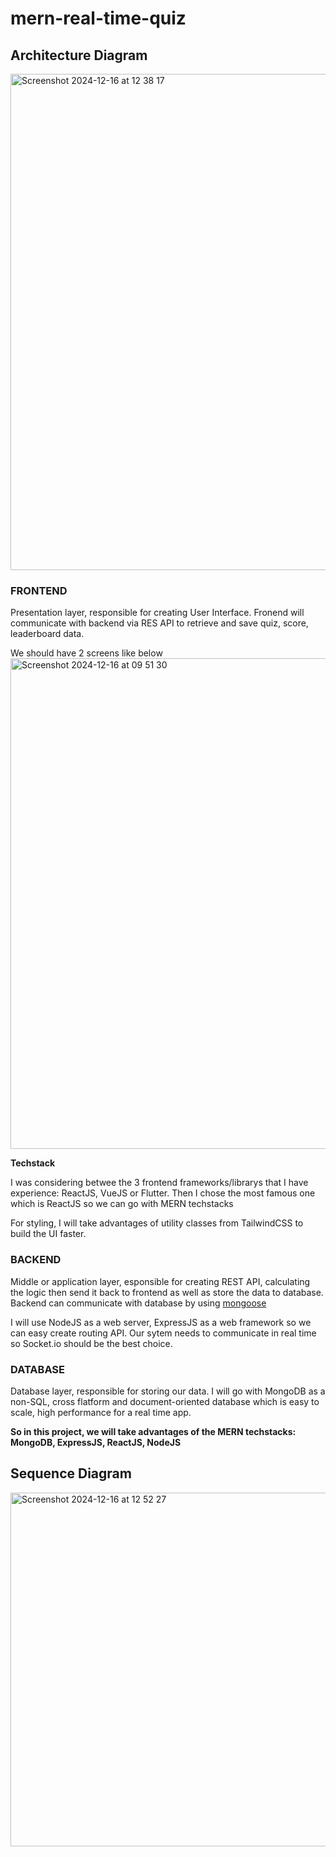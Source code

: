 # mern-real-time-quiz

## Architecture Diagram

<img width="794" alt="Screenshot 2024-12-16 at 12 38 17" src="https://github.com/user-attachments/assets/5eda1828-3566-4813-98a5-05f178361aa5" />


### FRONTEND

Presentation layer, responsible for creating User Interface. Fronend will communicate with backend via RES API to retrieve and save quiz, score, leaderboard data.

We should have 2 screens like below
<img width="785" alt="Screenshot 2024-12-16 at 09 51 30" src="https://github.com/user-attachments/assets/d5423f6c-c05d-4a02-9abf-75f01fd6f097" />

**Techstack**

I was considering betwee the 3 frontend frameworks/librarys that I have experience: ReactJS, VueJS or Flutter. Then I chose the most famous one which is ReactJS so we can go with MERN techstacks

For styling, I will take advantages of utility classes from TailwindCSS to build the UI faster.

### BACKEND

Middle or application layer, esponsible for creating REST API, calculating the logic then send it back to frontend as well as store the data to database. Backend can communicate with database by using [mongoose](https://mongoosejs.com/)

I will use NodeJS as a web server, ExpressJS as a web framework so we can easy create routing API. Our sytem needs to communicate in real time so Socket.io should be the best choice.

### DATABASE

Database layer, responsible for storing our data.
I will go with MongoDB as a non-SQL, cross flatform and document-oriented database which is easy to scale, high performance for a real time app.

**So in this project, we will take advantages of the MERN techstacks: MongoDB, ExpressJS, ReactJS, NodeJS**

## Sequence Diagram

<img width="566" alt="Screenshot 2024-12-16 at 12 52 27" src="https://github.com/user-attachments/assets/6b9b28d2-bcc8-4fe4-a330-4f2d500c71ff" />

